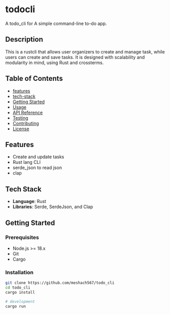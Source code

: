 # todocli
A todo_cli for A simple command-line to-do app.

## Description
This is a rustcli that allows user organizers to create and manage task, while users can create and save tasks. It is designed with scalability and modularity in mind, using Rust and crossterms.

## Table of Contents
- [features](#features)
- [tech-stack](#tech-stack)
- [Getting Started](#getting-started)
- [Usage](#usage)
- [API Reference](#api-reference)
- [Testing](#testing)
- [Contributing](#contributing)
- [License](#license)

## Features
- Create and update tasks
- Rust lang CLI
- serde_json to read json
- clap

## Tech Stack
- **Language**: Rust
- **Libraries**: Serde, SerdeJson, and Clap

## Getting Started

### Prerequisites
- Node.js >= 18.x
- Git
- Cargo

### Installation

```bash
git clone https://github.com/meshach567/todo_cli
cd todo_cli
cargo install

# development
cargo run
